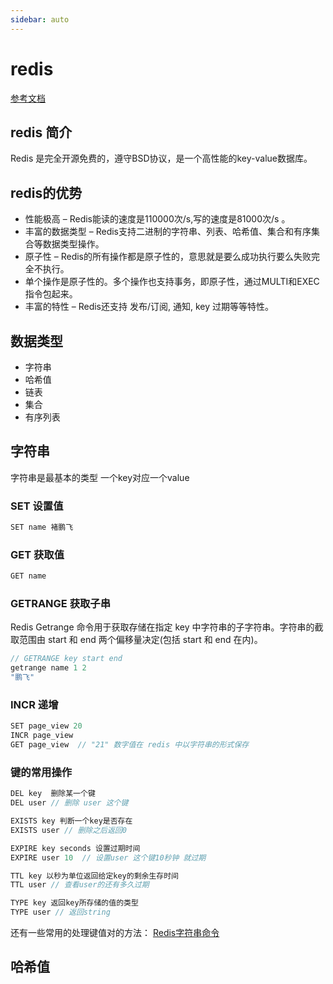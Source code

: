 ```yaml
---
sidebar: auto
---
```


# redis
[参考文档](http://www.zhufengpeixun.com/strong/html/33.redis.html)


## redis 简介
Redis 是完全开源免费的，遵守BSD协议，是一个高性能的key-value数据库。

## redis的优势
- 性能极高 – Redis能读的速度是110000次/s,写的速度是81000次/s 。
- 丰富的数据类型 – Redis支持二进制的字符串、列表、哈希值、集合和有序集合等数据类型操作。
- 原子性 – Redis的所有操作都是原子性的，意思就是要么成功执行要么失败完全不执行。
- 单个操作是原子性的。多个操作也支持事务，即原子性，通过MULTI和EXEC指令包起来。
- 丰富的特性 – Redis还支持 发布/订阅, 通知, key 过期等等特性。

## 数据类型
- 字符串
- 哈希值
- 链表
- 集合
- 有序列表

## 字符串
字符串是最基本的类型 一个key对应一个value

### SET 设置值
```js
SET name 褚鹏飞
```

### GET 获取值
```js
GET name
```

### GETRANGE 获取子串
Redis Getrange 命令用于获取存储在指定 key 中字符串的子字符串。字符串的截取范围由 start 和 end 两个偏移量决定(包括 start 和 end 在内)。

```js
// GETRANGE key start end 
getrange name 1 2
"鹏飞"
```

### INCR 递增
```js
SET page_view 20
INCR page_view 
GET page_view  // "21" 数字值在 redis 中以字符串的形式保存 
```

### 键的常用操作
```js
DEL key  删除某一个键 
DEL user // 删除 user 这个键

EXISTS key 判断一个key是否存在
EXISTS user // 删除之后返回0

EXPIRE key seconds 设置过期时间
EXPIRE user 10  // 设置user 这个键10秒钟 就过期

TTL key 以秒为单位返回给定key的剩余生存时间
TTL user // 查看user的还有多久过期

TYPE key 返回key所存储的值的类型
TYPE user // 返回string
```
还有一些常用的处理键值对的方法：
[Redis字符串命令](https://www.runoob.com/redis/redis-strings.html)

## 哈希值







